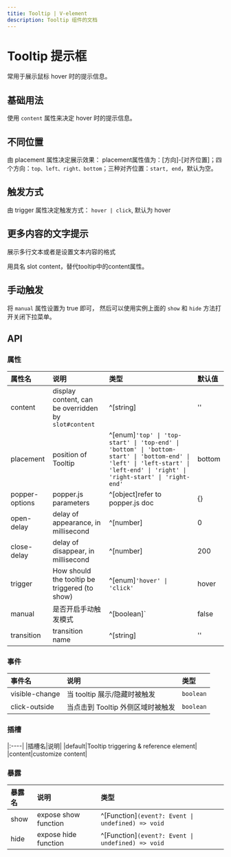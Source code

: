 ```yaml
---
titie: Tooltip | V-element
description: Tooltip 组件的文档
---
```

# Tooltip 提示框
常用于展示鼠标 hover 时的提示信息。

## 基础用法
使用 `content` 属性来决定 hover 时的提示信息。

<preview path="../demo/Tooltip/Basic.vue" title="基础用法" description="Tooltip 组件的基础用法"></preview>

## 不同位置
由 placement 属性决定展示效果： placement属性值为：[方向]-[对齐位置]；四个方向：`top、left、right、bottom`；三种对齐位置：`start, end`，默认为空。


<preview path="../demo/Tooltip/Placement.vue" title="不同位置" description="由 placement 属性决定展示效果"></preview>


## 触发方式
由 trigger 属性决定触发方式： `hover | click`, 默认为 hover

<preview path="../demo/Tooltip/Trigger.vue" title="触发方式" description="由 trigger 属性决定触发方式"></preview>


## 更多内容的文字提示
展示多行文本或者是设置文本内容的格式

用具名 slot content，替代tooltip中的content属性。


<preview path="../demo/Tooltip/Slot.vue" title="更多内容的文字提示" description="展示多行文本或者是设置文本内容的格式"></preview>


## 手动触发
将 `manual` 属性设置为 true 即可， 然后可以使用实例上面的 `show` 和 `hide` 方法打开关闭下拉菜单。

<preview path="../demo/Tooltip/Manual.vue" title="更多内容的文字提示" description="展示多行文本或者是设置文本内容的格式"></preview>


## API

### 属性

|属性名|说明|类型|默认值|
|:----|:----|:----|:----|
|content|display content, can be overridden by `slot#content`|^[string]|''|
|placement|position of Tooltip|^[enum]`'top' \| 'top-start' \| 'top-end' \| 'bottom' \| 'bottom-start' \| 'bottom-end' \| 'left' \| 'left-start' \| 'left-end' \| 'right' \| 'right-start' \| 'right-end'`|bottom|`
|popper-options|popper.js parameters|^[object]refer to popper.js doc|{}|
|open-delay|delay of appearance, in millisecond|^[number]|0|
|close-delay|delay of disappear, in millisecond|^[number]|200|
|trigger|How should the tooltip be triggered (to show)|^[enum]`'hover' \| 'click'`|hover|
|manual|是否开启手动触发模式|^[boolean]`|false|
|transition|transition name|^[string]|''|


### 事件
|事件名|说明|类型|
|:----|:----|:----|
|visible-change|当 tooltip 展示/隐藏时被触发|`boolean`|
|click-outside|当点击到 Tooltip 外侧区域时被触发|`boolean`|


### 插槽
|:----|
|插槽名|说明|
|default|Tooltip triggering & reference element|
|content|customize content|


### 暴露

|暴露名|说明|类型|
|:----|:----|:----|
|show|expose show function|^[Function]`(event?: Event \| undefined) => void`|
|hide|expose hide function|^[Function]`(event?: Event \| undefined) => void`|
